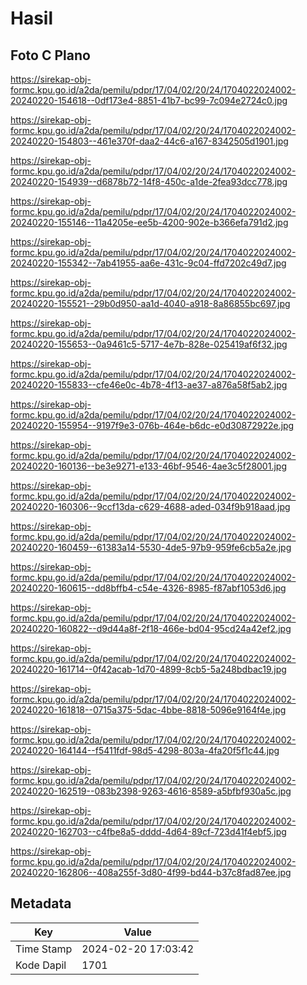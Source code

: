 # Hasil

## Foto C Plano

https://sirekap-obj-formc.kpu.go.id/a2da/pemilu/pdpr/17/04/02/20/24/1704022024002-20240220-154618--0df173e4-8851-41b7-bc99-7c094e2724c0.jpg

https://sirekap-obj-formc.kpu.go.id/a2da/pemilu/pdpr/17/04/02/20/24/1704022024002-20240220-154803--461e370f-daa2-44c6-a167-8342505d1901.jpg

https://sirekap-obj-formc.kpu.go.id/a2da/pemilu/pdpr/17/04/02/20/24/1704022024002-20240220-154939--d6878b72-14f8-450c-a1de-2fea93dcc778.jpg

https://sirekap-obj-formc.kpu.go.id/a2da/pemilu/pdpr/17/04/02/20/24/1704022024002-20240220-155146--11a4205e-ee5b-4200-902e-b366efa791d2.jpg

https://sirekap-obj-formc.kpu.go.id/a2da/pemilu/pdpr/17/04/02/20/24/1704022024002-20240220-155342--7ab41955-aa6e-431c-9c04-ffd7202c49d7.jpg

https://sirekap-obj-formc.kpu.go.id/a2da/pemilu/pdpr/17/04/02/20/24/1704022024002-20240220-155521--29b0d950-aa1d-4040-a918-8a86855bc697.jpg

https://sirekap-obj-formc.kpu.go.id/a2da/pemilu/pdpr/17/04/02/20/24/1704022024002-20240220-155653--0a9461c5-5717-4e7b-828e-025419af6f32.jpg

https://sirekap-obj-formc.kpu.go.id/a2da/pemilu/pdpr/17/04/02/20/24/1704022024002-20240220-155833--cfe46e0c-4b78-4f13-ae37-a876a58f5ab2.jpg

https://sirekap-obj-formc.kpu.go.id/a2da/pemilu/pdpr/17/04/02/20/24/1704022024002-20240220-155954--9197f9e3-076b-464e-b6dc-e0d30872922e.jpg

https://sirekap-obj-formc.kpu.go.id/a2da/pemilu/pdpr/17/04/02/20/24/1704022024002-20240220-160136--be3e9271-e133-46bf-9546-4ae3c5f28001.jpg

https://sirekap-obj-formc.kpu.go.id/a2da/pemilu/pdpr/17/04/02/20/24/1704022024002-20240220-160306--9ccf13da-c629-4688-aded-034f9b918aad.jpg

https://sirekap-obj-formc.kpu.go.id/a2da/pemilu/pdpr/17/04/02/20/24/1704022024002-20240220-160459--61383a14-5530-4de5-97b9-959fe6cb5a2e.jpg

https://sirekap-obj-formc.kpu.go.id/a2da/pemilu/pdpr/17/04/02/20/24/1704022024002-20240220-160615--dd8bffb4-c54e-4326-8985-f87abf1053d6.jpg

https://sirekap-obj-formc.kpu.go.id/a2da/pemilu/pdpr/17/04/02/20/24/1704022024002-20240220-160822--d9d44a8f-2f18-466e-bd04-95cd24a42ef2.jpg

https://sirekap-obj-formc.kpu.go.id/a2da/pemilu/pdpr/17/04/02/20/24/1704022024002-20240220-161714--0f42acab-1d70-4899-8cb5-5a248bdbac19.jpg

https://sirekap-obj-formc.kpu.go.id/a2da/pemilu/pdpr/17/04/02/20/24/1704022024002-20240220-161818--0715a375-5dac-4bbe-8818-5096e9164f4e.jpg

https://sirekap-obj-formc.kpu.go.id/a2da/pemilu/pdpr/17/04/02/20/24/1704022024002-20240220-164144--f5411fdf-98d5-4298-803a-4fa20f5f1c44.jpg

https://sirekap-obj-formc.kpu.go.id/a2da/pemilu/pdpr/17/04/02/20/24/1704022024002-20240220-162519--083b2398-9263-4616-8589-a5bfbf930a5c.jpg

https://sirekap-obj-formc.kpu.go.id/a2da/pemilu/pdpr/17/04/02/20/24/1704022024002-20240220-162703--c4fbe8a5-dddd-4d64-89cf-723d41f4ebf5.jpg

https://sirekap-obj-formc.kpu.go.id/a2da/pemilu/pdpr/17/04/02/20/24/1704022024002-20240220-162806--408a255f-3d80-4f99-bd44-b37c8fad87ee.jpg


## Metadata

| Key        | Value               |
| ---------- | ------------------- |
| Time Stamp | 2024-02-20 17:03:42 |
| Kode Dapil | 1701                |



